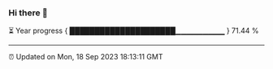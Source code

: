 ### Hi there 👋

⏳ Year progress { █████████████████████▁▁▁▁▁▁▁▁▁ } 71.44 %

---

⏰ Updated on Mon, 18 Sep 2023 18:13:11 GMT
